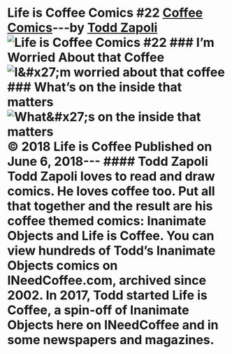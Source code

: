 # Life is Coffee Comics #22 [Coffee Comics](https://ineedcoffee.com/section/coffee-comics/)---by [Todd Zapoli](https://ineedcoffee.com/by/todd-zapoli/)![Life is Coffee Comics #22](https://ineedcoffee.com/images/posts/life-is-coffee-comics-22/life-is-coffee-640x400-new.jpg) ### I’m Worried About that Coffee![I&amp;#x27;m worried about that coffee](https://ineedcoffee.com/assets/045-worried-about-coffee.BSRN-I-Z_Z1W51cX.webp) ### What’s on the inside that matters![What&amp;#x27;s on the inside that matters](https://ineedcoffee.com/assets/046-inside-that-matters.D9SJxTvP_zgO8.webp) © 2018 Life is Coffee Published on June 6, 2018--- #### Todd Zapoli Todd Zapoli loves to read and draw comics. He loves coffee too. Put all that together and the result are his coffee themed comics: Inanimate Objects and Life is Coffee. You can view hundreds of Todd’s Inanimate Objects comics on INeedCoffee.com, archived since 2002. In 2017, Todd started Life is Coffee, a spin-off of Inanimate Objects here on INeedCoffee and in some newspapers and magazines.